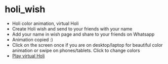 # holi_wish
* Holi color animation, virtual Holi
* Create Holi wish and send to your friends with your name
* Add your name in wish page and share to your friends on Whatsapp
* Animation copied :)
* Click on the screen once if you are on desktop/laptop for beautiful color animation or swipe on phones/tablets. Click to change colors
* [Play virtual Holi](http://matrixe.epizy.com/holi/index.php?wisher_name=Satish) 
